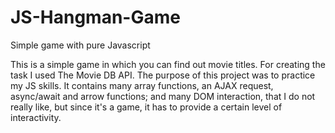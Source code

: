 # JS-Hangman-Game
Simple game with pure Javascript

This is a simple game in which you can find out movie titles. For creating the task I used The Movie DB API. 
The purpose of this project was to practice my JS skills. It contains many array functions, an AJAX request, async/await and arrow functions; and many DOM interaction, that I do not really like, but since it's a game, it has to provide a certain level of interactivity.
